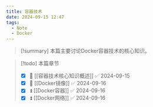 ```yaml
---
title: 容器技术
date: 2024-09-15 12:47
tags:
  - Note
  - Docker
--- 
```

> [!summary]
> 本篇主要讨论Docker容器技术的核心知识。

> [!todo] 本篇章节
> - [x] 🔼 [[容器技术核心知识概述]] ✅ 2024-09-15
> - [x] 🔼 [[Docker镜像]] ✅ 2024-09-16
> - [x] ⏫ [[Docker容器]] ✅ 2024-09-16
> - [x] ⏫ [[Docker网络]] ✅ 2024-09-16

